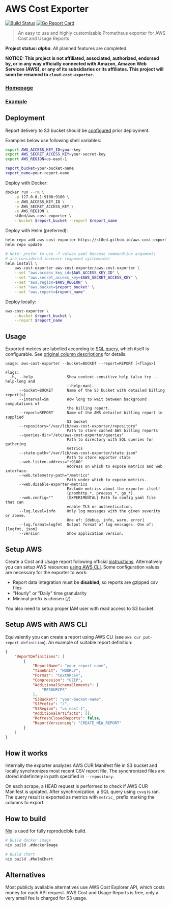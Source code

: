 # AWS Cost Exporter

[![Build Status](https://github.com/st8ed/aws-cost-exporter/actions/workflows/build-publish.yml/badge.svg)](https://github.com/st8ed/aws-cost-exporter/actions)
[![Go Report Card](https://goreportcard.com/badge/st8ed/aws-cost-exporter "Go Report Card")](https://goreportcard.com/report/st8ed/aws-cost-exporter)

> An easy to use and highly customizable Prometheus exporter
for AWS Cost and Usage Reports

**Project status: *alpha***. All planned features are completed.

**NOTICE: This project is not affiliated, associated, authorized, endorsed by, or in any way officially connected with Amazon, Amazon Web Services (AWS), or any of its subsidiaries or its affiliates. This project will soon be renamed to `cloud-cost-exporter`.**

### [Homepage](https://github.com/st8ed/aws-cost-exporter)
### [Example](https://raw.githubusercontent.com/st8ed/aws-cost-exporter/gh-pages/assets/demo.png)

## Deployment

Report delivery to S3 bucket should be [configured](#setup-aws) prior deployment.

Examples below use following shell variables:

```bash
export AWS_ACCESS_KEY_ID=your-key
export AWS_SECRET_ACCESS_KEY=your-secret-key
export AWS_REGION=us-east-1

report_bucket=your-bucket-name
report_name=your-report-name
```

Deploy with Docker:
```bash
docker run --rm \
    -p 127.0.0.1:9100:9100 \
    -e AWS_ACCESS_KEY_ID \
    -e AWS_SECRET_ACCESS_KEY \
    -e AWS_REGION \
    st8ed/aws-cost-exporter \
    --bucket $report_bucket --report $report_name
```

Deploy with Helm (preferred):
```bash
helm repo add aws-cost-exporter https://st8ed.github.io/aws-cost-exporter/
helm repo update

# Note: prefer to use -f values.yaml because commandline arguments
# are considered insecure (exposed systemwide)
helm install \
    aws-cost-exporter aws-cost-exporter/aws-cost-exporter \
    --set "aws.access_key_id=$AWS_ACCESS_KEY_ID" \
    --set "aws.secret_access_key=$AWS_SECRET_ACCESS_KEY" \
    --set "aws.region=$AWS_REGION" \
    --set "aws.bucket=$report_bucket" \
    --set "aws.report=$report_name"
```

Deploy locally:
```bash
aws-cost-exporter \
    --bucket $report_bucket \
    --report $report_name
```

## Usage

Exported metrics are labelled according to [SQL query](https://github.com/st8ed/aws-cost-exporter/blob/main/configs/queries/common.sql), which itself
is configurable. See [original column descriptions](https://docs.aws.amazon.com/cur/latest/userguide/data-dictionary.html) for details.

```
usage: aws-cost-exporter --bucket=BUCKET --report=REPORT [<flags>]

Flags:
  -h, --help               Show context-sensitive help (also try --help-long and
                           --help-man).
      --bucket=BUCKET      Name of the S3 bucket with detailed billing report(s)
      --interval=5m        How long to wait between background computations of
                           the billing report.
      --report=REPORT      Name of the AWS detailed billing report in supplied
                           S3 bucket
      --repository="/var/lib/aws-cost-exporter/repository"
                           Path to store cached AWS billing reports
      --queries-dir="/etc/aws-cost-exporter/queries"
                           Path to directory with SQL queries for gathering
                           metrics
      --state-path="/var/lib/aws-cost-exporter/state.json"
                           Path to store exporter state
      --web.listen-address=":9100"
                           Address on which to expose metrics and web interface.
      --web.telemetry-path="/metrics"
                           Path under which to expose metrics.
      --web.disable-exporter-metrics
                           Exclude metrics about the exporter itself
                           (promhttp_*, process_*, go_*).
      --web.config=""      [EXPERIMENTAL] Path to config yaml file that can
                           enable TLS or authentication.
      --log.level=info     Only log messages with the given severity or above.
                           One of: [debug, info, warn, error]
      --log.format=logfmt  Output format of log messages. One of: [logfmt, json]
      --version            Show application version.
```

## Setup AWS
Create a Cost and Usage report following official [instructions](https://docs.aws.amazon.com/cur/latest/userguide/cur-create.html). Alternatively you can setup AWS resources [using AWS CLI](#configure-with-aws-cli). Some configuration values are necessary for the exporter to work:

- Report data integration must be **disabled**, so reports are gzipped csv files
- "Hourly" or "Daily" time granularity
- Minimal prefix is chosen (`/`)

You also need to setup proper IAM user with read access to S3 bucket.

## Setup AWS with AWS CLI
Equivalently you can create a report using AWS CLI (see `aws cur put-report-definition`). An example of suitable report definition:

```json
{
    "ReportDefinitions": [
        {
            "ReportName": "your-report-name",
            "TimeUnit": "HOURLY",
            "Format": "textORcsv",
            "Compression": "GZIP",
            "AdditionalSchemaElements": [
                "RESOURCES"
            ],
            "S3Bucket": "your-bucket-name",
            "S3Prefix": "/",
            "S3Region": "us-east-1",
            "AdditionalArtifacts": [],
            "RefreshClosedReports": false,
            "ReportVersioning": "CREATE_NEW_REPORT"
        }
    ]
}
```

## How it works

Internally the exporter analyzes AWS CUR Manifest file in S3 bucket and locally synchronizes most recent CSV report file.
The synchronized files are stored indefinitely in path specified in `--repository`.

On each scrape, a HEAD request is performed to check if AWS CUR Manifest is updated.
After synchronization, a SQL query using `csvq` is ran. The query result is exported as metrics with `metric_` prefix marking the columns to export.


## How to build

[Nix](https://nixos.org/) is used for fully reproducible build.

```bash
# Build docker image
nix build .#dockerImage

# Build chart
nix build .#helmChart
```

## Alternatives

Most publicly available alternatives use AWS Cost Explorer API, which costs money
for each API request. AWS Cost and Usage Reports is free, only a very small fee is
charged for S3 usage.
